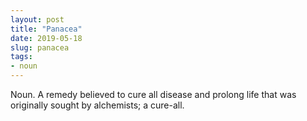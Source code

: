 ```yaml
---
layout: post
title: "Panacea"
date: 2019-05-18
slug: panacea
tags:
- noun
---
```


Noun. A remedy believed to cure all disease and prolong life that was originally sought by alchemists; a cure-all.
